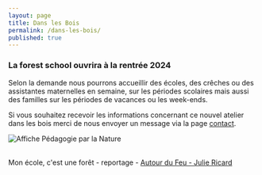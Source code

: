 ```yaml
---
layout: page
title: Dans les Bois
permalink: /dans-les-bois/
published: true
---
```


### La forest school ouvrira à la rentrée 2024
 
Selon la demande nous pourrons accueillir des écoles, des crêches ou des assistantes maternelles en semaine, sur les périodes scolaires
mais aussi des familles sur les périodes de vacances ou les week-ends.

Si vous souhaitez recevoir les informations concernant ce nouvel atelier dans les bois merci de nous envoyer un message via la page [contact](https://cest-coaca.fr/contact/).
 
<img class="fit-picture" src="../../../assets/img/affiche-ppn.jpg"
     alt="Affiche Pédagogie par la Nature">


<br>
Mon école, c'est une forêt - reportage
- <a href="https://www.facebook.com/konbininews/videos/264734061468880/"> Autour du Feu - Julie Ricard</a>



<!-- This is the base Jekyll theme. You can find out more info about customizing your Jekyll theme, as well as basic Jekyll usage documentation at [jekyllrb.com](https://jekyllrb.com/)

You can find the source code for Minima at GitHub:
[jekyll][jekyll-organization] /
[minima](https://github.com/jekyll/minima)

You can find the source code for Jekyll at GitHub:
[jekyll][jekyll-organization] /
[jekyll](https://github.com/jekyll/jekyll)


[jekyll-organization]: https://github.com/jekyll 
-->

